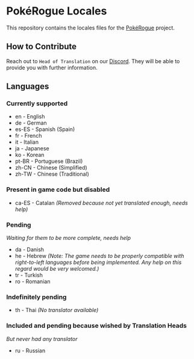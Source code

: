 # PokéRogue Locales

This repository contains the locales files for the [PokéRogue](https://github.com/pagefaultgames/pokerogue) project.

## How to Contribute

Reach out to `Head of Translation` on our [Discord](https://discord.gg/x6mnWhvc).
They will be able to provide you with further information.

## Languages

### Currently supported

- en - English
- de - German
- es-ES - Spanish (Spain)
- fr - French
- it - Italian
- ja - Japanese
- ko - Korean
- pt-BR - Portuguese (Brazil)
- zh-CN - Chinese (Simplified)
- zh-TW - Chinese (Traditional)

### Present in game code but disabled

- ca-ES - Catalan *(Removed because not yet translated enough, needs help)*

### Pending
*Waiting for them to be more complete, needs help*

- da - Danish
- he - Hebrew *(Note: The game needs to be properly compatible with right-to-left languages before being implemented. Any help on this regard would be very welcomed.)*
- tr - Turkish
- ro - Romanian

### Indefinitely pending

- th - Thai *(No translator available)*

### Included and pending because wished by Translation Heads
*But never had any translator*

- ru - Russian
